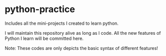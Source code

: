 # python-practice
Includes all the mini-projects I created to learn python.

I will maintain this repository alive as long as I code.
All the new features of Python I learn will be committed here.

Note: These codes are only depicts the basic syntax of different features!
